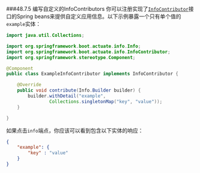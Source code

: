 ###48.7.5 编写自定义的InfoContributors
你可以注册实现了[`InfoContributor`](https://github.com/spring-projects/spring-boot/tree/v2.0.0.M5/spring-boot-actuator/src/main/java/org/springframework/boot/actuate/info/InfoContributor.java)接口的Spring beans来提供自定义应用信息。以下示例暴露一个只有单个值的`example`实体：
```java
import java.util.Collections;

import org.springframework.boot.actuate.info.Info;
import org.springframework.boot.actuate.info.InfoContributor;
import org.springframework.stereotype.Component;

@Component
public class ExampleInfoContributor implements InfoContributor {

    @Override
    public void contribute(Info.Builder builder) {
        builder.withDetail("example",
                Collections.singletonMap("key", "value"));
    }

}
```
如果点击`info`端点，你应该可以看到包含以下实体的响应：
```json
{
    "example": {
        "key" : "value"
    }
}
```
